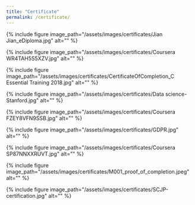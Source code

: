```yaml
---
title: "Certificate"
permalink: /certificate/
---
```


{% include figure image_path="/assets/images/certificates/Jian Jian_eDiploma.jpg" alt="" %}

{% include figure image_path="/assets/images/certificates/Coursera WR4TAH5S5XZV.jpg" alt="" %}

{% include figure image_path="/assets/images/certificates/CertificateOfCompletion_C Essential Training 2018.jpg" alt="" %}

{% include figure image_path="/assets/images/certificates/Data science-Stanford.jpg" alt="" %}

{% include figure image_path="/assets/images/certificates/Coursera FZEY8VFN9SSB.jpg" alt="" %}

{% include figure image_path="/assets/images/certificates/GDPR.jpg" alt="" %}

{% include figure image_path="/assets/images/certificates/Coursera SP87NNXXRUVT.jpg" alt="" %}

{% include figure image_path="/assets/images/certificates/M001_proof_of_completion.jpeg" alt="" %}

{% include figure image_path="/assets/images/certificates/SCJP-certification.jpg" alt="" %}